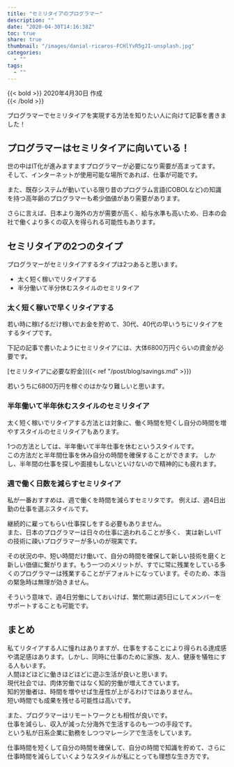 ```yaml
---
title: "セミリタイアのプログラマー"
description: ""
date: "2020-04-30T14:16:38Z"
toc: true
share: true
thumbnail: "/images/danial-ricaros-FCHlYvR5gJI-unsplash.jpg"
categories:
  - ""
tags:
  - ""
---
```


{{< bold >}}
2020年4月30日 作成  
{{< /bold >}}

プログラマーでセミリタイアを実現する方法を知りたい人に向けて記事を書きました！

<!--more-->

## プログラマーはセミリタイアに向いている！

世の中はIT化が進みますますプログラマーが必要になり需要が高まってます。  
そして、インターネットが使用可能な場所であれば、仕事が可能です。 

また、既存システムが動いている限り昔のプログラム言語(COBOLなど)の知識を持つ高年齢のプログラマーも希少価値があり需要があります。  

さらに言えば、日本より海外の方が需要が高く、給与水準も高いため、日本の会社で働くより多くの収入を得られる可能性もあります。

## セミリタイアの2つのタイプ

プログラマーがセミリタイアするタイプは2つあると思います。  
- 太く短く稼いでリタイアする
- 半分働いて半分休むスタイルのセミリタイア 

### 太く短く稼いで早くリタイアする

若い時に稼げるだけ稼いでお金を貯めて、30代、40代の早いうちにリタイアをするタイプです。  

下記の記事で書いたようにセミリタイアには、大体6800万円ぐらいの資金が必要です。

[セミリタイアに必要な貯金]({{< ref "/post/blog/savings.md" >}})  

若いうちに6800万円を稼ぐのはかなり難しいと思います。

### 半年働いて半年休むスタイルのセミリタイア 

太く短く稼いでリタイアする方法とは対象に、働く時間を短くし自分の時間を増やすスタイルのセミリタイアもあります。  

1つの方法としては、半年働いて半年仕事を休むというスタイルです。  
この方法だと半年間仕事を休み自分の時間を確保することができます。
しかし、半年間の仕事を探しや面接もしないといけないので精神的にも疲れます。

### 週で働く日数を減らすセミリタイア

私が一番おすすめは、週で働くを時間を減らすセミリタです。
例えば、週4日出勤の仕事を選ぶスタイルです。  

継続的に雇ってもらい仕事探しをする必要もありません。  
また、日本のプログラマーは日々の仕事に追われることが多く、
実は新しいITの技術に疎いプログラマーが多いのが現実です。  

その状況の中、短い時間だけ働いて、自分の時間を確保して新しい技術を磨くと新しい価値に繋がります。もう一つのメリットが、すでに常に残業をしている多くのプログラマーは残業することがデフォルトになっています。そのため、本当の緊急時は無理が効きません。  

そういう意味で、週4日労働にしておいけば、繁忙期は週5日にしてメンバーをサポートすることも可能です。

## まとめ

私てリタイアする人に憧れはありますが、仕事をすることにより得られる達成感や満足感はあります。しかし、同時に仕事のために家族、友人、健康を犠牲にする人もいます。  
人間ほどほどに働きほどほどに遊ぶ生活が良いと思います。  
現代社会では、肉体労働ではなく知的労働が増えてきています。  
知的労働者は、時間を増やせば生産性が上がるわけではありません。  
短い時間でも成果を残せる可能性は高いです。 

また、プログラマーはリモートワークとも相性が良いです。  
仕事を減らし、収入が減った分海外で生活するのも一つの手段です。  
という私が日系企業に勤務をしつつマレーシアで生活をしています。

仕事時間を短くして自分の時間を確保して、自分の時間で知識を貯めて、さらに仕事時間を減らしていくようなスタイルが私にとっても理想な生き方です。
















